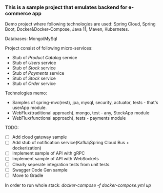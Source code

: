 ### This is a sample project that emulates backend for  e-commerce app

Demo project where following technologies are used: Spring Cloud, Spring Boot, Docker&Docker-Compose, Java 11,
Maven, Kubernetes.

Databases: Mongo\MySql

Project consist of following micro-services:
* Stub of *Product Catalog* service
* Stub of *Users* service
* Stub of *Stock* service
* Stub of *Payments* service
* Stub of *Stock* service
* Stub of *Order* service

Technologies memo:
* Samples of spring-mvc(rest), jpa, mysql, security, actuator, tests - that's userApp module.
* WebFlux(traditional approach), mongo, test - any, StockApp module
* WebFlux(functional approach), tests - payments module   


TODO:
- [ ] Add cloud gateway sample
- [ ] Add stub of notification service(Kafka\Spring Cloud Bus + dockerization)
- [ ] Implement sample of  API with gRPC
- [ ] Implement sample of API with WebSockets
- [ ] Clearly seperate integration tests from unit tests
- [ ] Swagger Code Gen sample
- [ ] Move to Gradle

In order to run whole stack: *docker-compose -f docker-compose.yml up*
